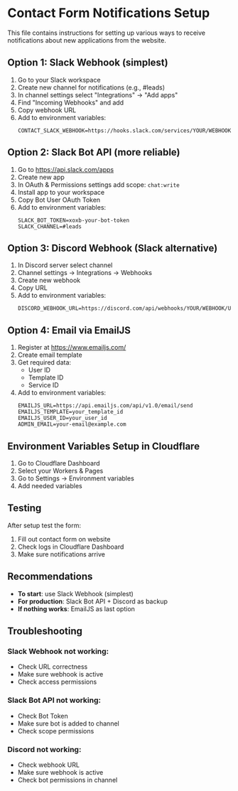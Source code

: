 # Contact Form Notifications Setup

This file contains instructions for setting up various ways to receive notifications about new applications from the website.

## Option 1: Slack Webhook (simplest)

1. Go to your Slack workspace
2. Create new channel for notifications (e.g., #leads)
3. In channel settings select "Integrations" → "Add apps"
4. Find "Incoming Webhooks" and add
5. Copy webhook URL
6. Add to environment variables:
   ```
   CONTACT_SLACK_WEBHOOK=https://hooks.slack.com/services/YOUR/WEBHOOK/URL
   ```

## Option 2: Slack Bot API (more reliable)

1. Go to https://api.slack.com/apps
2. Create new app
3. In OAuth & Permissions settings add scope: `chat:write`
4. Install app to your workspace
5. Copy Bot User OAuth Token
6. Add to environment variables:
   ```
   SLACK_BOT_TOKEN=xoxb-your-bot-token
   SLACK_CHANNEL=#leads
   ```

## Option 3: Discord Webhook (Slack alternative)

1. In Discord server select channel
2. Channel settings → Integrations → Webhooks
3. Create new webhook
4. Copy URL
5. Add to environment variables:
   ```
   DISCORD_WEBHOOK_URL=https://discord.com/api/webhooks/YOUR/WEBHOOK/URL
   ```

## Option 4: Email via EmailJS

1. Register at https://www.emailjs.com/
2. Create email template
3. Get required data:
   - User ID
   - Template ID
   - Service ID
4. Add to environment variables:
   ```
   EMAILJS_URL=https://api.emailjs.com/api/v1.0/email/send
   EMAILJS_TEMPLATE=your_template_id
   EMAILJS_USER_ID=your_user_id
   ADMIN_EMAIL=your-email@example.com
   ```

## Environment Variables Setup in Cloudflare

1. Go to Cloudflare Dashboard
2. Select your Workers & Pages
3. Go to Settings → Environment variables
4. Add needed variables

## Testing

After setup test the form:
1. Fill out contact form on website
2. Check logs in Cloudflare Dashboard
3. Make sure notifications arrive

## Recommendations

- **To start**: use Slack Webhook (simplest)
- **For production**: Slack Bot API + Discord as backup
- **If nothing works**: EmailJS as last option

## Troubleshooting

### Slack Webhook not working:
- Check URL correctness
- Make sure webhook is active
- Check access permissions

### Slack Bot API not working:
- Check Bot Token
- Make sure bot is added to channel
- Check scope permissions

### Discord not working:
- Check webhook URL
- Make sure webhook is active
- Check bot permissions in channel
